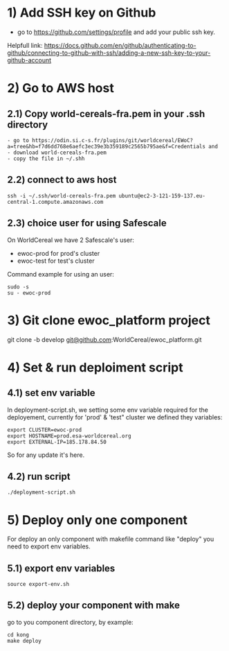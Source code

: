 
# 1) Add SSH key on Github
 - go to https://github.com/settings/profile and add your public ssh key.

Helpfull link:
     https://docs.github.com/en/github/authenticating-to-github/connecting-to-github-with-ssh/adding-a-new-ssh-key-to-your-github-account
# 2) Go to AWS host
## 2.1) Copy world-cereals-fra.pem in your .ssh directory
    - go to https://odin.si.c-s.fr/plugins/git/worldcereal/EWoC?a=tree&hb=f7d6dd768e6aefc3ec39e3b359189c2565b795ae&f=Credentials and 
    - download world-cereals-fra.pem
    - copy the file in ~/.shh
## 2.2) connect to aws host
```
ssh -i ~/.ssh/world-cereals-fra.pem ubuntu@ec2-3-121-159-137.eu-central-1.compute.amazonaws.com
```

## 2.3) choice user for using Safescale 
On WorldCereal we have 2 Safescale's user:

- ewoc-prod for prod's cluster
- ewoc-test for test's cluster

Command example for using an user:
```
sudo -s
su - ewoc-prod
```

# 3) Git clone ewoc_platform project

git clone -b develop git@github.com:WorldCereal/ewoc_platform.git 

# 4) Set & run deploiment script 

## 4.1) set env variable

In deployment-script.sh, we setting some env variable required for the deployement, currently for 'prod' & 'test" cluster we defined they variables:
```
export CLUSTER=ewoc-prod
export HOSTNAME=prod.esa-worldcereal.org
export EXTERNAL-IP=185.178.84.50
```
So for any update it's here.

## 4.2) run script

```
./deployment-script.sh
```

# 5) Deploy only one component

For deploy an only component with makefile command like "deploy" you need to export env variables.
## 5.1) export env variables
```
source export-env.sh
```

## 5.2) deploy your component with make
go to you component directory, by example:
```
cd kong 
make deploy
```